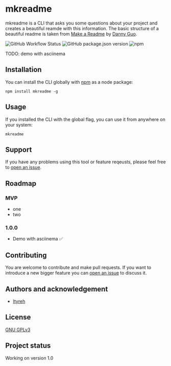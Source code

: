 # mkreadme

mkreadme is a CLI that asks you some questions about your project and creates a beautiful reamde with this information. The basic structure of a beautiful readme is taken from [Make a Readme](https://www.makeareadme.com/) by [Danny Guo](https://www.dannyguo.com/).

![GitHub Workflow Status](https://img.shields.io/github/workflow/status/ityreh/mkreadme/workflow-placeholder)
![GitHub package.json version](https://img.shields.io/github/package-json/v/ityreh/mkreadme)
![npm](https://img.shields.io/npm/v/mkreadme-cli)

TODO: demo with asciinema

## Installation

You can install the CLI globally with [npm](https://www.npmjs.com/) as a node package:

    npm install mkreadme -g

## Usage

If you installed the CLI with the global flag, you can use it from anywhere on your system:

    mkreadme

## Support

If you have any problems using this tool or feature reqeusts, please feel free to [open an issue](https://github.com/ityreh/mkreadme/issues/new).

## Roadmap

### MVP

- one
- two

### 1.0.0

- Demo with asciinema :white_check_mark:

## Contributing

You are welcome to contribute and make pull requests. If you want to introduce a new bigger feature you can [open an issue](https://github.com/ityreh/mkreadme/issues/new) to discuss it.

## Authors and acknowledgement

- [Ityreh](https://github.com/ityreh)

## License

[GNU GPLv3](./LICENSE)

## Project status

Working on version 1.0
